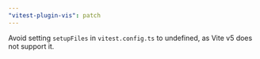 ```yaml
---
"vitest-plugin-vis": patch
---
```


Avoid setting `setupFiles` in `vitest.config.ts` to undefined,
as Vite v5 does not support it.
